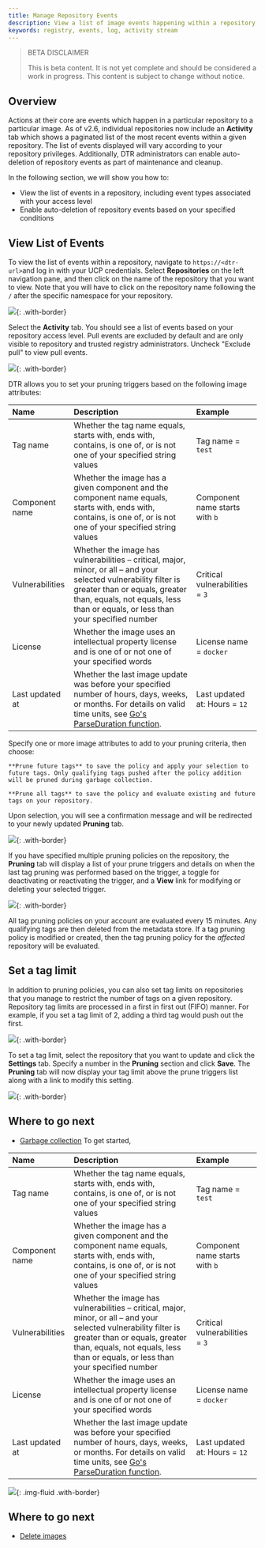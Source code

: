 ```yaml
---
title: Manage Repository Events
description: View a list of image events happening within a repository and enable auto-deletion of these events for maintenance.
keywords: registry, events, log, activity stream
---
```


> BETA DISCLAIMER
>
> This is beta content. It is not yet complete and should be considered a work in progress. This content is subject to change without notice.

## Overview 

Actions at their core are events which happen in a particular repository to a particular image. As of v2.6, individual repositories now include an **Activity** tab which shows a paginated list of the most recent events within a given repository. The list of events displayed will vary according to your repository privileges. Additionally, DTR administrators can enable auto-deletion of repository events as part of maintenance and cleanup.
  
In the following section, we will show you how to:

* View the list of events in a repository, including event types associated with your access level
* Enable auto-deletion of repository events based on your specified conditions

## View List of Events

To view the list of events within a repository, navigate to `https://<dtr-url>`and log in with your UCP credentials. Select **Repositories** on the left navigation pane, and then click on the name of the repository that you want to view. Note that you will have to click on the repository name following the `/` after the specific namespace for your repository.

![](../images/tag-pruning-0.png){: .with-border}

Select the **Activity** tab. You should see a list of events based on your repository access level. Pull events are excluded by default and are only visible to repository and trusted registry administrators. Uncheck "Exclude pull" to view pull events.  

![](../images/tag-pruning-1.png){: .with-border}


DTR allows you to set your pruning triggers based on the following image attributes:

| Name            | Description                                        | Example           |
|:----------------|:---------------------------------------------------| :----------------|
| Tag name        | Whether the tag name equals, starts with, ends with, contains, is one of, or is not one of your specified string values | Tag name = `test`|
| Component name  | Whether the image has a given component and the component name equals, starts with, ends with, contains, is one of, or is not one of your specified string values | Component name starts with `b` |
| Vulnerabilities | Whether the image has vulnerabilities &ndash; critical, major, minor, or all &ndash; and your selected vulnerability filter is greater than or equals, greater than, equals, not equals, less than or equals, or less than your specified number | Critical vulnerabilities = `3` |
| License         | Whether the image uses an intellectual property license and is one of or not one of your specified words | License name = `docker` | 
| Last updated at | Whether the last image update was before your specified number of hours, days, weeks, or months. For details on valid time units, see [Go's ParseDuration function](https://golang.org/pkg/time/#ParseDuration). |  Last updated at: Hours = `12` |

Specify one or more image attributes to add to your pruning criteria, then choose:
 
	**Prune future tags** to save the policy and apply your selection to future tags. Only qualifying tags pushed after the policy addition will be pruned during garbage collection.

 	**Prune all tags** to save the policy and evaluate existing and future tags on your repository. 

Upon selection, you will see a confirmation message and will be redirected to your newly updated **Pruning** tab. 


![](../images/tag-pruning-2.png){: .with-border}


If you have specified multiple pruning policies on the repository, the **Pruning** tab will display a list of your prune triggers and details on when the last tag pruning was performed based on the trigger, a toggle for deactivating or reactivating the trigger, and a **View** link for modifying or deleting your selected trigger.

![](../images/tag-pruning-3.png){: .with-border}

All tag pruning policies on your account are evaluated every 15 minutes. Any qualifying tags are then deleted from the metadata store. If a tag pruning policy is modified or created, then the tag pruning policy for the *affected* repository will be evaluated.

## Set a tag limit

In addition to pruning policies, you can also set tag limits on repositories that you manage to restrict the number of tags on a given repository. Repository tag limits are processed in a first in first out (FIFO) manner. For example, if you set a tag limit of 2, adding a third tag would push out the first.

![](../images/tag-pruning-4.png){: .with-border}

To set a tag limit, select the repository that you want to update and click the **Settings** tab. Specify a number in the **Pruning** section and click **Save**. The **Pruning** tab will now display your tag limit above the prune triggers list along with a link to modify this setting.


![](../images/tag-pruning-5.png){: .with-border}

## Where to go next

- [Garbage collection](../../admin/configure/garbage-collection.md)
To get started, 

| Name            | Description                                        | Example           |
|:----------------|:---------------------------------------------------| :----------------|
| Tag name        | Whether the tag name equals, starts with, ends with, contains, is one of, or is not one of your specified string values | Tag name = `test`|
| Component name  | Whether the image has a given component and the component name equals, starts with, ends with, contains, is one of, or is not one of your specified string values | Component name starts with `b` |
| Vulnerabilities | Whether the image has vulnerabilities &ndash; critical, major, minor, or all &ndash; and your selected vulnerability filter is greater than or equals, greater than, equals, not equals, less than or equals, or less than your specified number | Critical vulnerabilities = `3` |
| License         | Whether the image uses an intellectual property license and is one of or not one of your specified words | License name = `docker` | 
| Last updated at | Whether the last image update was before your specified number of hours, days, weeks, or months. For details on valid time units, see [Go's ParseDuration function](https://golang.org/pkg/time/#ParseDuration). |  Last updated at: Hours = `12` |

![](../../images/view-repo-events-0.png){: .img-fluid .with-border}

## Where to go next

- [Delete images](delete-images.md)
